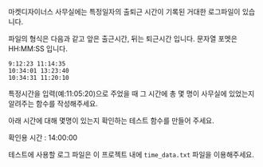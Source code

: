 마켓디자이너스 사무실에는 특정일자의 출퇴근 시간이 기록된 거대한 로그파일이 있습니다.

파일의 형식은 다음과 같고 앞은 출근시간, 뒤는 퇴근시간 입니다. 문자열 포멧은 HH:MM:SS 입니다.

```
9:12:23 11:14:35
10:34:01 13:23:40
10:34:31 11:20:10

```

특정시간을 입력(예:11:05:20)으로 주었을 때 그 시간에 총 몇 명이 사무실에 있었는지 알려주는 함수를 작성해주세요.

아래 시간에 대해 몇명이 있는지 확인하는 테스트 함수를 만들어 주세요.

확인용 시간 : 14:00:00

테스트에 사용할 로그 파일은 이 프로젝트 내에 `time_data.txt` 파일을 이용해주세요.